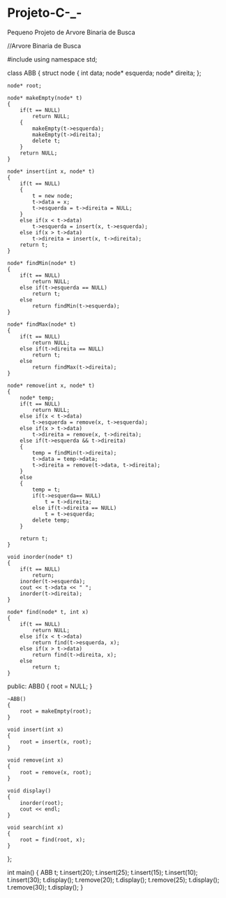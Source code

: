 # Projeto-C-_-
Pequeno Projeto de Arvore Binaria de Busca

//Arvore Binaria de Busca

#include<iostream> 
using namespace std;

class ABB
{
    struct node
    {
        int data;
        node* esquerda;
        node* direita;
    };

    node* root;

    node* makeEmpty(node* t)
    {
        if(t == NULL)
            return NULL;
        {
            makeEmpty(t->esquerda);
            makeEmpty(t->direita);
            delete t;
        }
        return NULL;
    }

    node* insert(int x, node* t)
    {
        if(t == NULL)
        {
            t = new node;
            t->data = x;
            t->esquerda = t->direita = NULL;
        }
        else if(x < t->data)
            t->esquerda = insert(x, t->esquerda);
        else if(x > t->data)
            t->direita = insert(x, t->direita);
        return t;
    }

    node* findMin(node* t)
    {
        if(t == NULL)
            return NULL;
        else if(t->esquerda == NULL)
            return t;
        else
            return findMin(t->esquerda);
    }

    node* findMax(node* t)
    {
        if(t == NULL)
            return NULL;
        else if(t->direita == NULL)
            return t;
        else
            return findMax(t->direita);
    }

    node* remove(int x, node* t)
    {
        node* temp;
        if(t == NULL)
            return NULL;
        else if(x < t->data)
            t->esquerda = remove(x, t->esquerda);
        else if(x > t->data)
            t->direita = remove(x, t->direita);
        else if(t->esquerda && t->direita)
        {
            temp = findMin(t->direita);
            t->data = temp->data;
            t->direita = remove(t->data, t->direita);
        }
        else
        {
            temp = t;
            if(t->esquerda== NULL)
                t = t->direita;
            else if(t->direita == NULL)
                t = t->esquerda;
            delete temp;
        }

        return t;
    }

    void inorder(node* t)
    {
        if(t == NULL)
            return;
        inorder(t->esquerda);
        cout << t->data << " ";
        inorder(t->direita);
    }

    node* find(node* t, int x)
    {
        if(t == NULL)
            return NULL;
        else if(x < t->data)
            return find(t->esquerda, x);
        else if(x > t->data)
            return find(t->direita, x);
        else
            return t;
    }

public:
    ABB()
    {
        root = NULL;
    }

    ~ABB()
    {
        root = makeEmpty(root);
    }

    void insert(int x)
    {
        root = insert(x, root);
    }

    void remove(int x)
    {
        root = remove(x, root);
    }

    void display()
    {
        inorder(root);
        cout << endl;
    }

    void search(int x)
    {
        root = find(root, x);
    }
};

int main()
{
    ABB t;
    t.insert(20);
    t.insert(25);
    t.insert(15);
    t.insert(10);
    t.insert(30);
    t.display();
    t.remove(20);
    t.display();
    t.remove(25);
    t.display();
    t.remove(30);
    t.display();
}
